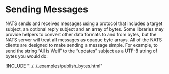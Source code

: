 # Sending Messages

NATS sends and receives messages using a protocol that includes a target subject, an optional reply subject and an array of bytes. Some libraries may provide helpers to convert other data formats to and from bytes, but the NATS server will treat all messages as opaque byte arrays. All of the NATS clients are designed to make sending a message simple. For example, to send the string “All is Well” to the “updates” subject as a UTF-8 string of bytes you would do:

!INCLUDE "../../_examples/publish_bytes.html"